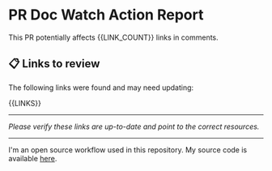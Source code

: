 # PR Doc Watch Action Report

This PR potentially affects {{LINK_COUNT}} links in comments.

## 📋 Links to review

The following links were found and may need updating:

{{LINKS}}

---

*Please verify these links are up-to-date and point to the correct resources.*

---

I'm an open source workflow used in this repository. My source code is available [here](https://github.com/KL13NT/pr-doc-watch-action). 